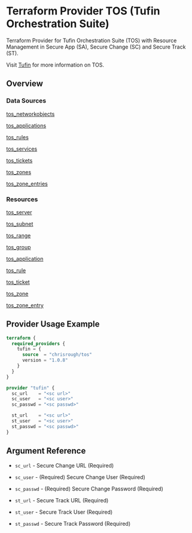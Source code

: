 # Terraform Provider TOS (Tufin Orchestration Suite)

Terraform Provider for Tufin Orchestration Suite (TOS) with Resource Management in Secure App (SA), Secure Change (SC) and
Secure Track (ST).

Visit [Tufin](https://tufin.com) for more information on TOS.

## Overview

### Data Sources

[tos_networkobjects](data-sources/networkobjects.md)

[tos_applications](data-sources/applications.md)

[tos_rules](data-sources/rules.md)

[tos_services](data-sources/services.md)

[tos_tickets](data-sources/tickets.md)

[tos_zones](data-sources/zones.md)

[tos_zone_entries](data-sources/zone_entries.md)


### Resources

[tos_server](resources/server.md)

[tos_subnet](resources/subnet.md)

[tos_range](resources/range.md)

[tos_group](resources/group.md)

[tos_application](resources/application.md)

[tos_rule](resources/rule.md)

[tos_ticket](resources/ticket.md)

[tos_zone](resources/zone.md)

[tos_zone_entry](resources/zone_entry.md)


## Provider Usage Example

```terraform
terraform {
  required_providers {
    tufin = {
      source  = "chrisrough/tos"
      version = "1.0.8"
    }
  }
}

provider "tufin" {
  sc_url    = "<sc url>"
  sc_user   = "<sc user>"
  sc_passwd = "<sc passwd>"

  st_url    = "<sc url>"
  st_user   = "<sc user>"
  st_passwd = "<sc passwd>"
}
```

## Argument Reference

* `sc_url` - Secure Change URL (Required)
* `sc_user` - (Required) Secure Change User (Required)
* `sc_passwd` - (Required) Secure Change Password (Required)

* `st_url` - Secure Track URL (Required)
* `st_user` - Secure Track User (Required)
* `st_passwd` - Secure Track Password (Required)
